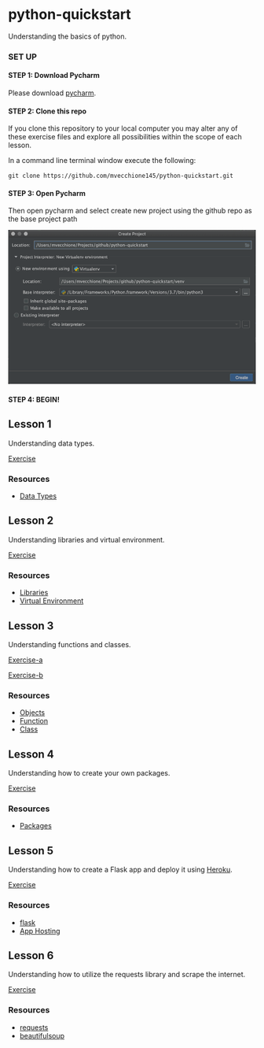 # python-quickstart
Understanding the basics of python.

### SET UP

#### STEP 1: Download Pycharm

Please download [pycharm](https://www.jetbrains.com/pycharm/download/).

#### STEP 2: Clone this repo

If you clone this repository to your local computer you may alter any of these exercise files and explore all
possibilities within the scope of each lesson.

In a command line terminal window execute the following:
```
git clone https://github.com/mvecchione145/python-quickstart.git
```

#### STEP 3: Open Pycharm

Then open pycharm and select create new project using the github repo as the base project path

![Image of pycharm project](pycharm-new-project.png)

#### STEP 4: BEGIN!

## Lesson 1

Understanding data types.

[Exercise](https://github.com/mvecchione145/python-quickstart/blob/main/lesson-01.py)

### Resources

- [Data Types](https://github.com/mvecchione145/python-quickstart/blob/main/resources/data_types.md)

## Lesson 2

Understanding libraries and virtual environment.

[Exercise](https://github.com/mvecchione145/python-quickstart/blob/main/lesson-02.py)

### Resources

- [Libraries](https://github.com/mvecchione145/python-quickstart/blob/main/resources/libraries.md)
- [Virtual Environment](https://github.com/mvecchione145/python-quickstart/blob/main/resources/virtual_env.md)

## Lesson 3

Understanding functions and classes.

[Exercise-a](https://github.com/mvecchione145/python-quickstart/blob/main/lesson-03a.py)

[Exercise-b](https://github.com/mvecchione145/python-quickstart/blob/main/lesson-03b.py)

### Resources

- [Objects]()
- [Function]()
- [Class]()

## Lesson 4

Understanding how to create your own packages.

[Exercise](https://github.com/mvecchione145/python-quickstart/blob/main/lesson-04.py)

### Resources

- [Packages](https://github.com/mvecchione145/python-quickstart/blob/main/resources/packages.md)

## Lesson 5

Understanding how to create a Flask app and deploy it using [Heroku](https://www.heroku.com/home).

[Exercise](https://github.com/mvecchione145/python-quickstart/blob/main/lesson-05.py)

### Resources

- [flask](https://github.com/mvecchione145/python-quickstart/blob/main/resources/flask.md)
- [App Hosting](https://github.com/mvecchione145/python-quickstart/blob/main/resources/hosting.md)

## Lesson 6

Understanding how to utilize the requests library and scrape the internet.

[Exercise](https://github.com/mvecchione145/python-quickstart/blob/main/lesson-06.py)

### Resources

- [requests](https://github.com/mvecchione145/python-quickstart/blob/main/resources/requests.md)
- [beautifulsoup](https://github.com/mvecchione145/python-quickstart/blob/main/resources/beautifulsoup.md)